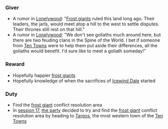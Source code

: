 ### Giver
- A rumor in [Lonelywood](/pages/lonelywood): "[Frost giants](/pages/frost-giants) ruled this land long ago. Their leaders, the jarls, would meet atop a hill to the west to settle disputes. Their thrones still rest on that hill."
- A rumor in [Lonelywood](/pages/lonelywood): "We don't see goliaths much around here, but there are two feuding clans in the Spine of the World. I bet if someone from [Ten Towns](/pages/ten-towns) were to help them put aside their differences, all the goliaths would benefit. I'd sure like to meet a goliath someday!"

### Reward
- Hopefully happier [frost giants](/pages/frost-giants)
- Hopefully knowledge of when the sacrifices of [Icewind Dale](/pages/icewind-dale) started

### Duty
- Find the [frost giant](/pages/frost-giants) conflict resolution area
- In [session 17](/pages/session-17), [the party](/pages/party) decided to try and find the [frost giant](/pages/frost-giants) conflict resolution area by heading to [Targos](/pages/targos), the most western town of the [Ten Towns](/pages/ten-towns)

